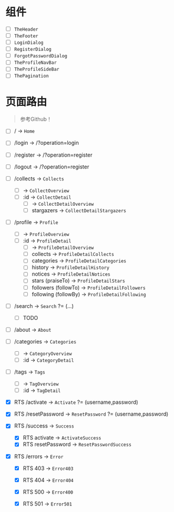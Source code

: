# 组件

* [ ] `TheHeader`
* [ ] `TheFooter`
* [ ] `LoginDialog`
* [ ] `RegisterDialog`
* [ ] `ForgotPasswordDialog`
* [ ] `TheProfileNavBar`
* [ ] `TheProfileSideBar`
* [ ] `ThePagination`

# 页面路由

> 参考Github！

* [ ] / -> `Home`
* [ ] /login -> /?operation=login
* [ ] /register -> /?operation=register
* [ ] /logout -> /?operation=register
* [ ] /collects -> `Collects`
    * [ ]  -> `CollectOverview`
    * [ ] :id -> `CollectDetail`
        * [ ]  -> `CollectDetailOverview`
        * [ ] stargazers -> `CollectDetailStargazers`
* [ ] /profile -> `Profile`
    * [ ]  -> `ProfileOverview`
    * [ ] :id -> `ProfileDetail`
        * [ ]  -> `ProfileDetailOverview`
        * [ ] collects -> `ProfileDetailCollects`
        * [ ] categories -> `ProfileDetailCategories`
        * [ ] history -> `ProfileDetailHistory`
        * [ ] notices -> `ProfileDetailNotices`
        * [ ] stars (praiseTo) -> `ProfileDetailStars`
        * [ ] followers (followTo) -> `ProfileDetailFollowers`
        * [ ] following (followBy) -> `ProfileDetailFollowing`
* [ ] /search -> `Search` ?= (...)
    * [ ] TODO
* [ ] /about -> `About`

* [ ] /categories -> `Categories`
    * [ ] -> `CategoryOverview`
    * [ ] :id -> `CategoryDetail`
* [ ] /tags -> `Tags`
    * [ ]  -> `TagOverview`
    * [ ] :id -> `TagDetail`
* [X] RTS /activate -> `Activate` ?= (username,password)
* [X] RTS /resetPassword -> `ResetPassword` ?= (username,password)
* [X] RTS /success -> `Success`
    * [X] RTS activate -> `ActivateSuccess`
    * [X] RTS resetPassword -> `ResetPasswordSuccess`
* [X] RTS /errors -> `Error`
    * [X] RTS 403 -> `Error403`
    * [X] RTS 404 -> `Error404`
    * [X] RTS 500 -> `Error400`
    * [X] RTS 501 -> `Error501`

